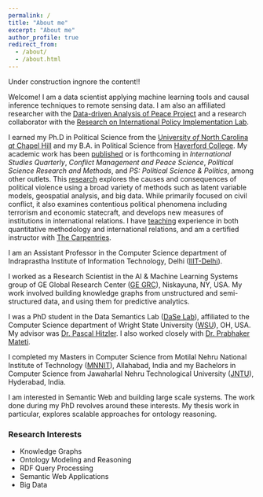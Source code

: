 ```yaml
---
permalink: /
title: "About me"
excerpt: "About me"
author_profile: true
redirect_from: 
  - /about/
  - /about.html
---
```

Under construction ingnore the content!!

Welcome! I am a data scientist applying machine learning tools and causal
inference techniques to remote sensing data. I am also an affiliated
researcher with the [Data-driven Analysis of Peace Project](https://dapp-lab.org)
and a research collaborator with the 
[Research on International Policy Implementation Lab](https://bridgingthegapproject.org/ripil).

I earned my Ph.D in Political Science from the
[University *of* North Carolina *at* Chapel Hill](https://www.unc.edu) and my
B.A. in Political Science from [Haverford College](https://www.haverford.edu).
My academic work has been [published](publications) or is forthcoming in
*International Studies Quarterly*, *Conflict Management and Peace Science*,
*Political Science Research and Methods*, and *PS: Political Science & Politics*,
among other outlets. This [research](research) explores the causes and
consequences of political violence using a broad variety of methods such as
latent variable models, geospatial analysis, and big data. While primarily
focused on civil conflict, it also examines contentious political phenomena
including terrorism and economic statecraft, and develops new measures of
institutions in international relations. I have [teaching](teaching) experience
in both quantitative methodology and international relations, and am a certified
instructor with [The Carpentries](https://carpentries.org).

I am an Assistant Professor in the Computer Science department of Indraprastha Institute of Information Technology, Delhi (<a href="http://www.iiitd.ac.in/" target="_blank">IIIT-Delhi</a>).   

I worked as a Research Scientist in the AI & Machine Learning Systems group of GE Global Research Center (<a href="http://www.geglobalresearch.com/" target="_blank">GE GRC</a>), Niskayuna, NY, USA. My work involved building knowledge graphs from unstructured and semi-structured data, and using them for predictive analytics.   

I was a PhD student in the Data Semantics Lab (<a href="http://dase.cs.wright.edu/" target="_blank">DaSe Lab</a>), affiliated to the Computer Science department of Wright State University (<a href="http://www.wright.edu/" target="_blank">WSU</a>), OH, USA. My advisor was <a href="http://www.pascal-hitzler.de/" target="_blank">Dr. Pascal Hitzler</a>. I also worked closely with <a href="http://cecs.wright.edu/~pmateti/PM/index.html" target="_blank">Dr. Prabhaker Mateti</a>. 

I completed my Masters in Computer Science from Motilal Nehru National Institute of Technology (<a href="http://www.mnnit.ac.in/" target="_blank">MNNIT</a>), Allahabad, India and my Bachelors in Computer Science from Jawaharlal Nehru Technological University (<a href="http://www.jntuh.ac.in/" target="_blank">JNTU</a>), Hyderabad, India.  

I am interested in Semantic Web and building large scale systems. The work done during my PhD revolves around these interests. My thesis work in particular, explores scalable approaches for ontology reasoning.   

### Research Interests
  
  * Knowledge Graphs    
  * Ontology Modeling and Reasoning 
  * RDF Query Processing      
  * Semantic Web Applications 
  * Big Data 
